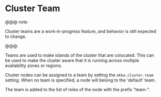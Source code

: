 # Cluster Team

@@@ note

Cluster teams are a work-in-progress feature, and behavior is still expected to change.

@@@

Teams are used to make islands of the cluster that are colocated. This can be used
to make the cluster aware that it is running across multiple availability zones or regions.

Cluster nodes can be assigned to a team by setting the `akka.cluster.team` setting.
When no team is specified, a node will belong to the 'default' team.

The team is added to the list of roles of the node with the prefix "team-".